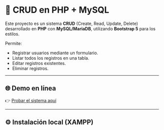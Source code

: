 # 📌 CRUD en PHP + MySQL

Este proyecto es un sistema **CRUD** (Create, Read, Update, Delete) desarrollado en **PHP** con **MySQL/MariaDB**, utilizando **Bootstrap 5** para los estilos.

Permite:
- Registrar usuarios mediante un formulario.
- Listar todos los registros en una tabla.
- Editar registros existentes.
- Eliminar registros.

---

## 🌐 Demo en línea

👉 [Probar el sistema aquí](https://sofialop2025.infinityfreeapp.com/index.php)

---

## ⚙️ Instalación local (XAMPP)


